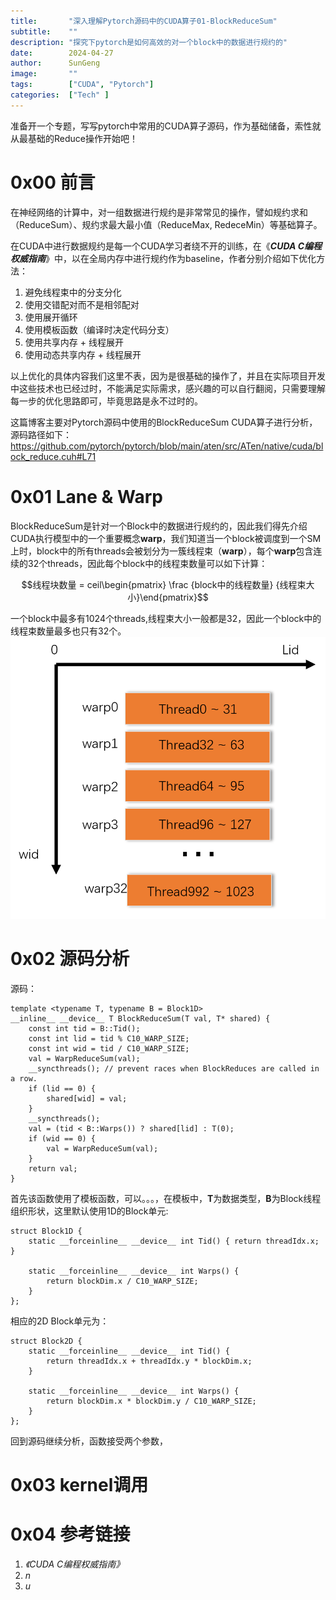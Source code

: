 ```yaml
---
title:       "深入理解Pytorch源码中的CUDA算子01-BlockReduceSum"
subtitle:    ""
description: "探究下pytorch是如何高效的对一个block中的数据进行规约的"
date:        2024-04-27
author:      SunGeng
image:       ""
tags:        ["CUDA", "Pytorch"]
categories:  ["Tech" ]
---
```



准备开一个专题，写写pytorch中常用的CUDA算子源码，作为基础储备，索性就从最基础的Reduce操作开始吧！
# 0x00 前言
在神经网络的计算中，对一组数据进行规约是非常常见的操作，譬如规约求和（ReduceSum）、规约求最大最小值（ReduceMax, RedeceMin）等基础算子。 

在CUDA中进行数据规约是每一个CUDA学习者绕不开的训练，在《***CUDA C编程权威指南***》中，以在全局内存中进行规约作为baseline，作者分别介绍如下优化方法：    

1. 避免线程束中的分支分化
2. 使用交错配对而不是相邻配对
3. 使用展开循环
4. 使用模板函数（编译时决定代码分支）
5. 使用共享内存 + 线程展开
6. 使用动态共享内存 + 线程展开

以上优化的具体内容我们这里不表，因为是很基础的操作了，并且在实际项目开发中这些技术也已经过时，不能满足实际需求，感兴趣的可以自行翻阅，只需要理解每一步的优化思路即可，毕竟思路是永不过时的。

这篇博客主要对Pytorch源码中使用的BlockReduceSum CUDA算子进行分析，源码路径如下：
https://github.com/pytorch/pytorch/blob/main/aten/src/ATen/native/cuda/block_reduce.cuh#L71 
# 0x01 Lane & Warp
BlockReduceSum是针对一个Block中的数据进行规约的，因此我们得先介绍CUDA执行模型中的一个重要概念**warp**，我们知道当一个block被调度到一个SM上时，block中的所有threads会被划分为一簇线程束（**warp**），每个**warp**包含连续的32个threads，因此每个block中的线程束数量可以如下计算：    

$$线程块数量 = ceil\begin{pmatrix} \frac {block中的线程数量} {线程束大小}\end{pmatrix}$$        

一个block中最多有1024个threads,线程束大小一般都是32，因此一个block中的线程束数量最多也只有32个。
![warp示意图](/static/markdown_pics/warp.png "一个block中的线程束示意图")
# 0x02 源码分析         
源码：      

    template <typename T, typename B = Block1D>
    __inline__ __device__ T BlockReduceSum(T val, T* shared) {
        const int tid = B::Tid();
        const int lid = tid % C10_WARP_SIZE;
        const int wid = tid / C10_WARP_SIZE;
        val = WarpReduceSum(val);
        __syncthreads(); // prevent races when BlockReduces are called in a row.
        if (lid == 0) {
            shared[wid] = val;
        }
        __syncthreads();
        val = (tid < B::Warps()) ? shared[lid] : T(0);
        if (wid == 0) {
            val = WarpReduceSum(val);
        }
        return val;
    }

首先该函数使用了模板函数，可以。。。，在模板中，**T**为数据类型，**B**为Block线程组织形状，这里默认使用1D的Block单元:               

    struct Block1D {
        static __forceinline__ __device__ int Tid() { return threadIdx.x; }

        static __forceinline__ __device__ int Warps() {
            return blockDim.x / C10_WARP_SIZE;
        }
    };
相应的2D Block单元为：        

    struct Block2D {
        static __forceinline__ __device__ int Tid() {
            return threadIdx.x + threadIdx.y * blockDim.x;
        }

        static __forceinline__ __device__ int Warps() {
            return blockDim.x * blockDim.y / C10_WARP_SIZE;
        }
    };
回到源码继续分析，函数接受两个参数，
# 0x03 kernel调用

# 0x04 参考链接
1. *《CUDA C编程权威指南》*
2. *n*
3. *u*



